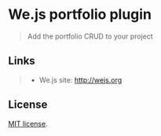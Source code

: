 # We.js portfolio plugin

> Add the portfolio CRUD to your project

## Links

> * We.js site: http://wejs.org

## License

[MIT license](LICENSE.md).